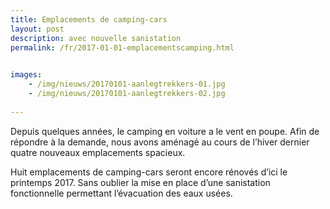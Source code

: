 ```yaml
---
title: Emplacements de camping-cars
layout: post
description: avec nouvelle sanistation 
permalink: /fr/2017-01-01-emplacementscamping.html

    
images: 
    - /img/nieuws/20170101-aanlegtrekkers-01.jpg
    - /img/nieuws/20170101-aanlegtrekkers-02.jpg
    
---
```


Depuis quelques années, le camping en voiture a le vent en poupe. Afin de répondre à la demande, nous avons aménagé au cours de l’hiver dernier quatre nouveaux emplacements spacieux.

Huit emplacements de camping-cars seront encore rénovés d’ici le printemps 2017.  Sans oublier la mise en place d’une sanistation fonctionnelle permettant l’évacuation des eaux usées. 



